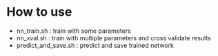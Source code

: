 # How to use

 * nn_train.sh : train with some parameters
 * nn_xval.sh : train with multiple parameters and cross validate results
 * predict_and_save.sh : predict and save trained network
